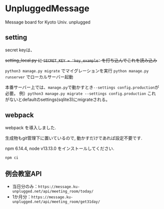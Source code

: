 # UnpluggedMessage
Message board for Kyoto Univ. unplugged

## setting 
secret keyは、

~~setting_local.py に
  `SECRET_KEY = 'key_example'`
を打ち込んでこれを読み込み~~

`python3 manage.py migrate` でマイグレーションを実行
`python manage.py runserver` でローカルサーバー起動

本番サーバー上では、`manage.py`で動かすとき`--settings config.production`が必要。
例）`python3 manage.py migrate --settings config.production`
これがないとdefaultのsettings(sqlite3)にmigrateされる。


## webpack

webpack を導入しました.

生成物もgit管理下に置いているので, 動かすだけであれば設定不要です.

npm 6.14.4, node v13.13.0 をインストールしてください. 

`npm ci`

## 例会教室API
- 当日分のみ：`https://message.ku-unplugged.net/api/meeting_room/today/`
- 1か月分：`https://message.ku-unplugged.net/api/meeting_room/get31day/`

